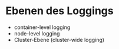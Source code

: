 # Ebenen des Loggings
  
  * container-level logging 
  * node-level logging 
  * Cluster-Ebene (cluster-wide logging) 
